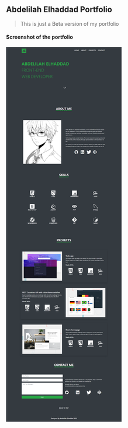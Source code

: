 ## Abdelilah Elhaddad Portfolio

> This is just a Beta version of my portfolio



#### Screenshot of the portfolio


![Abdelilah Elhaddad Portfolio Screenshot](/screencapture.png)